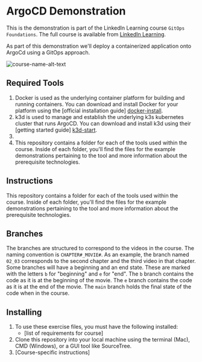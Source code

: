 # ArgoCD Demonstration
This is the demonstration is part of the LinkedIn Learning course `GitOps Foundations`. The full course is available from [LinkedIn Learning][lil-course-url].

As part of this demonstration we'll deploy a containerized application onto ArgoCd using a GitOps approach.

![course-name-alt-text][lil-thumbnail-url] 

## Required Tools
1.  Docker is used as the underlying container platform for building and running containers.  You can download and install Docker for your platform using the [official installation guide] [docker-install].
2.  k3d is used to manage and establish the underlying k3s kubernetes cluster that runs ArgoCD.  You can download and install k3d using their [getting started guide] [k3d-start].
3.  
4.  This repository contains a folder for each of the tools used within the course.  Inside of each folder, you'll find the files for the example demonstrations pertaining to the tool and more information about the prerequisite technologies.

## Instructions
This repository contains a folder for each of the tools used within the course.  Inside of each folder, you'll find the files for the example demonstrations pertaining to the tool and more information about the prerequisite technologies.

## Branches
The branches are structured to correspond to the videos in the course. The naming convention is `CHAPTER#_MOVIE#`. As an example, the branch named `02_03` corresponds to the second chapter and the third video in that chapter. 
Some branches will have a beginning and an end state. These are marked with the letters `b` for "beginning" and `e` for "end". The `b` branch contains the code as it is at the beginning of the movie. The `e` branch contains the code as it is at the end of the movie. The `main` branch holds the final state of the code when in the course.

## Installing
1. To use these exercise files, you must have the following installed:
	- [list of requirements for course]
2. Clone this repository into your local machine using the terminal (Mac), CMD (Windows), or a GUI tool like SourceTree.
3. [Course-specific instructions]


[0]: # (Replace these placeholder URLs with actual course URLs)

[lil-course-url]: https://www.linkedin.com/learning/
[lil-thumbnail-url]: http://
[k3d-start]: https://k3d.io/#installation
[docker-install]: https://docs.docker.com/engine/install/

